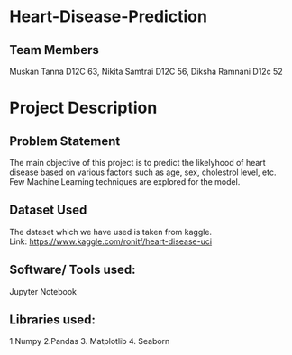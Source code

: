 # Heart-Disease-Prediction
## Team Members
Muskan Tanna D12C 63, Nikita Samtrai D12C 56, Diksha Ramnani D12c 52
# Project Description
## Problem Statement
The main objective of this project is to predict the likelyhood of heart disease based on various factors such as age, sex, cholestrol level, etc. Few Machine Learning techniques are explored for the model.
## Dataset Used
The dataset which we have used is taken from kaggle.  
Link: https://www.kaggle.com/ronitf/heart-disease-uci
## Software/ Tools used:
Jupyter Notebook
## Libraries used:
1.Numpy 
2.Pandas
3. Matplotlib
4. Seaborn
